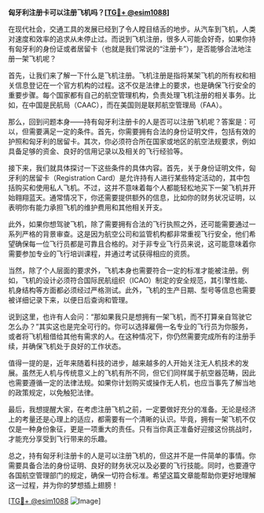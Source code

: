 **匈牙利注册卡可以注册飞机吗？[[TG💪+ @esim1088](https://t.me/s/esim1088)]**

在现代社会，交通工具的发展已经到了令人瞠目结舌的地步。从汽车到飞机，人类对速度和效率的追求从未停止过。而说到飞机注册，很多人可能会好奇，如果你持有匈牙利的身份证或者居留卡（也就是我们常说的“注册卡”），是否能够合法地注册一架飞机呢？

首先，让我们来了解一下什么是飞机注册。飞机注册是指将某架飞机的所有权和相关信息登记在一个官方机构的过程。这不仅是法律上的要求，也是确保飞行安全的重要步骤。每个国家都有自己的航空管理机构，负责处理飞机注册的相关事务。比如，在中国是民航局（CAAC），而在美国则是联邦航空管理局（FAA）。

那么，回到问题本身——持有匈牙利注册卡的人是否可以注册飞机呢？答案是：可以，但需要满足一定的条件。首先，你需要拥有合法的身份证明文件，包括有效的护照和匈牙利的居留卡。其次，你必须符合所在国家或地区的航空法规要求，例如具备足够的资金、良好的信用记录以及相关的飞行经验等。

接下来，我们就具体探讨一下这些条件的具体内容。首先，关于身份证明文件，匈牙利的居留卡（Registration Card）是允许持有人进行某些特定活动的，其中包括购买和使用私人飞机。不过，这并不意味着每个人都能轻松地买下一架飞机并开始翱翔蓝天。通常情况下，你还需要提供额外的信息，比如你的财务状况证明，以表明你有能力承担飞机的维护费用和其他相关开支。

此外，如果你想驾驶飞机，除了需要拥有合法的飞行执照之外，还可能需要通过一系列严格的背景审查。这是因为航空公司和监管机构都非常重视飞行安全，他们希望确保每一位飞行员都是可靠且合格的。对于非专业飞行员来说，这可能意味着你需要参加专业的飞行培训课程，并通过考试获得相应的资质。

当然，除了个人层面的要求外，飞机本身也需要符合一定的标准才能被注册。例如，飞机的设计必须符合国际民航组织（ICAO）制定的安全规范，其引擎性能、机身结构等方面都必须经过严格测试。此外，飞机的生产日期、型号等信息也需要被详细记录下来，以便日后查询和管理。

说到这里，也许有人会问：“那如果我只是想拥有一架飞机，而不打算亲自驾驶它怎么办？”其实这也是完全可行的。你可以选择雇佣一名专业的飞行员为你服务，或者将飞机租借给其他有需求的人。在这种情况下，你仍然需要完成所有的注册手续，并确保飞机处于良好的工作状态。

值得一提的是，近年来随着科技的进步，越来越多的人开始关注无人机技术的发展。虽然无人机与传统意义上的飞机有所不同，但它们同样属于航空器范畴，因此也需要遵循一定的法律法规。如果你计划购买或操作无人机，也应当事先了解当地的政策规定，以免触犯法律。

最后，我想提醒大家，在考虑注册飞机之前，一定要做好充分的准备。无论是经济上的考量还是心理上的适应，都需要有一个清晰的认识。毕竟，拥有一架飞机不仅仅是一种身份象征，更是一项重大的责任。只有当你真正准备好迎接这份挑战时，才能充分享受到飞行带来的乐趣。

总之，持有匈牙利注册卡的人是可以注册飞机的，但这并不是一件简单的事情。你需要具备合法的身份证明、良好的财务状况以及必要的飞行技能。同时，也要遵守各国航空管理部门的规定，确保一切符合标准。希望这篇文章能帮助你更好地理解这一过程，并为你的梦想插上翅膀！

[[TG💪+ @esim1088](https://t.me/s/esim1088) ![Image](https://i.postimg.cc/4NQfJmqS/Snipaste-2025-05-13-00-14-12.png)]